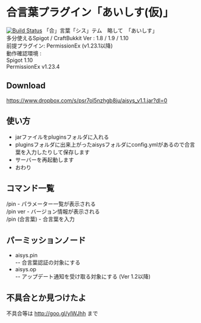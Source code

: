 # 合言葉プラグイン「あいしす(仮)」
[![Build Status](https://travis-ci.org/kanasaki15/aisys.svg?branch=master)](https://travis-ci.org/kanasaki15/aisys)
「合」言葉「シス」テム　略して　「あいしす」<br>
多分使えるSpigot / CraftBukkit Ver : 1.8 / 1.9 / 1.10<br>
前提プラグイン: PermissionEx (v1.23.1以降)<br>
動作確認環境 :<br>
Spigot 1.10<br>
PermissionEx v1.23.4

## Download
https://www.dropbox.com/s/psr7ol5nzhgb8ju/aisys_v1.1.jar?dl=0

## 使い方
- jarファイルをpluginsフォルダに入れる
- pluginsフォルダに出来上がったaisysフォルダにconfig.ymlがあるので合言葉を入力したりして保存します
- サーバーを再起動します
- おわり

## コマンド一覧
/pin - パラメーター一覧が表示される<br>
/pin ver - バージョン情報が表示される<br>
/pin (合言葉) - 合言葉を入力<br>

## パーミッションノード
- aisys.pin<br>
-- 合言葉認証の対象にする
- aisys.op<br>
-- アップデート通知を受け取る対象にする (Ver 1.2以降)

## 不具合とか見つけたよ
不具合等は http://goo.gl/ylWJhh まで